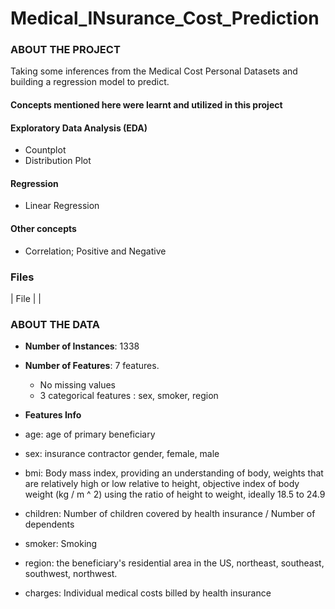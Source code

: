 # Medical_INsurance_Cost_Prediction

### ABOUT THE PROJECT
Taking some inferences from the Medical Cost Personal Datasets and building a regression model to predict.
#### Concepts mentioned here were learnt and utilized in this project

#### Exploratory Data Analysis (EDA)
- Countplot
- Distribution Plot

#### Regression
- Linear Regression

#### Other concepts
- Correlation; Positive and Negative

### Files
| File | |

### ABOUT THE DATA
- **Number of Instances**: 1338
- **Number of Features**: 7 features.
    - No missing values
    - 3 categorical features : sex, smoker, region

- **Features Info**
- age: age of primary beneficiary

- sex: insurance contractor gender, female, male

- bmi: Body mass index, providing an understanding of body, weights that are relatively high or low relative to height, objective index of body weight (kg / m ^ 2) using the ratio of height to weight, ideally 18.5 to 24.9

- children: Number of children covered by health insurance / Number of dependents

- smoker: Smoking

- region: the beneficiary's residential area in the US, northeast, southeast, southwest, northwest.

- charges: Individual medical costs billed by health insurance